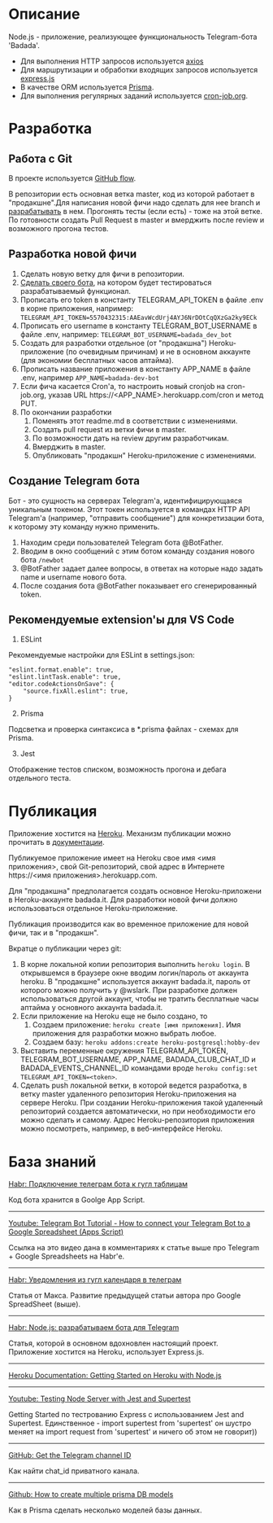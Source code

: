 Описание
========================
Node.js - приложение, реализующее функциональность Telegram-бота 'Badada'.
- Для выполнения HTTP запросов используется [axios](https://github.com/axios/axios)
- Для маршрутизации и обработки входящих запросов используется [express.js](https://expressjs.com/)
- В качестве ORM используется [Prisma](https://www.prisma.io/).
- Для выполнения регулярных заданий используется [cron-job.org](https://cron-job.org/).

Разработка
========================
Работа с Git
------------------------
В проекте используется [GitHub flow](https://docs.github.com/en/get-started/quickstart/github-flow).

В репозитории есть основная ветка master, код из которой работает в "продакшне".Для написания новой фичи надо сделать для нее branch и [разрабатывать](#разработка-новой-фичи) в нем. Прогонять тесты (если есть) - тоже на этой ветке. По готовности создать Pull Request в master и вмерджить после review и возможного прогона тестов.

Разработка новой фичи
------------------------
1. Сделать новую ветку для фичи в репозитории.
2. [Сделать своего бота](#создание-telegram-бота), на котором будет тестироваться разрабатываемый функционал.
3. Прописать его token в константу TELEGRAM_API_TOKEN в файле .env в корне приложения, например: `TELEGRAM_API_TOKEN=5570432315:AAEavWcdUrj4AYJ6NrDOtCqQXzGa2ky9ECk`
4. Прописать его username в константу TELEGRAM_BOT_USERNAME в файле .env, например: `TELEGRAM_BOT_USERNAME=badada_dev_bot`
5. Cоздать для разработки отдельное (от "продакшна") Heroku-приложение (по очевидным причинам) и не в основном аккаунте (для экономии бесплатных часов аптайма).
6. Прописать название приложения в константу APP_NAME в файле .env, например `APP_NAME=badada-dev-bot`
7. Если фича касается Cron'а, то настроить новый cronjob на cron-job.org, указав URL https://<APP_NAME>.herokuapp.com/cron и метод PUT.
8. По окончании разработки
    1. Поменять этот readme.md в соответствии с изменениями.
    2. Создать pull request из ветки фичи в master.
    3. По возможности дать на review другим разработчикам.
    4. Вмерджить в master.
    5. Опубликовать "продакшн" Heroku-приложение с изменениями.

Создание Telegram бота
------------------------
Бот - это сущность на серверах Telegram'а, идентифицирующаяся уникальным токеном. Этот токен используется в командах HTTP API Telegram'а (например, "отправить сообщение") для конкретизации бота, к которому эту команду нужно применить.

1. Находим среди пользователей Telegram бота @BotFather.
2. Вводим в окно сообщений с этим ботом команду создания нового бота `/newbot`
3. @BotFather задает далее вопросы, в ответах на которые надо задать name и username нового бота.
4. После создания бота @BotFather показывает его сгенерированный token.

Рекомендуемые extension'ы для VS Code
------------------------

1. ESLint

Рекомендуемые настройки для ESLint в settings.json:
```
"eslint.format.enable": true,
"eslint.lintTask.enable": true,
"editor.codeActionsOnSave": {
    "source.fixAll.eslint": true,
}
```
2. Prisma

Подсветка и проверка синтаксиса в *.prisma файлах - схемах для Prisma.

3. Jest

Отображение тестов списком, возможность прогона и дебага отдельного теста.

Публикация
========================
Приложение хостится на [Heroku](https://www.heroku.com/). Механизм публикации можно прочитать в [документации](https://devcenter.heroku.com/articles/deploying-nodejs).

Публикуемое приложение имеет на Heroku свое имя <имя приложения>, свой Git-репозиторий, свой адрес в Интернете https://<имя приложения>.herokuapp.com.

Для "продакшна" предполагается создать основное Heroku-приложени в Heroku-аккаунте badada.it. Для разработки новой фичи должно использоваться отдельное Heroku-приложение.

Публикация производится как во временное приложение для новой фичи, так и в "продакшн".

Вкратце о публикации через git:
1. В корне локальной копии репозитория выполнить `heroku login`. В открывшемся в браузере окне вводим логин/пароль от аккаунта heroku. В "продакшне" используется аккаунт badada.it, пароль от которого можно получить у @wslark. При разработке должен использоваться другой аккаунт, чтобы не тратить бесплатные часы аптайма у основного аккаунта badada.it.
2. Если приложение на Heroku еще не было создано, то
    1. Создаем приложение: `heroku create [имя приложения]`. Имя приложения для разработки можно выбрать любое.
    2. Создаем базу: `heroku addons:create heroku-postgresql:hobby-dev`
3. Выставить переменные окружения TELEGRAM_API_TOKEN, TELEGRAM_BOT_USERNAME, APP_NAME, BADADA_CLUB_CHAT_ID и BADADA_EVENTS_CHANNEL_ID командами вроде `heroku config:set TELEGRAM_API_TOKEN=<token>`.
4. Сделать push локальной ветки, в которой ведется разработка, в ветку master удаленного репозитория Heroku-приложения на сервере Heroku. При создании Heroku-приложения такой удаленный репозиторий создается автоматически, но при необходимости его можно сделать и самому. Адрес Heroku-репозитория приложения можно посмотреть, например, в веб-интерфейсе Heroku.

База знаний
========================
[Habr: Подключение телеграм бота к гугл таблицам](https://habr.com/ru/post/585456/)

Код бота хранится в Goolge App Script.

---
[Youtube: Telegram Bot Tutorial - How to connect your Telegram Bot to a Google Spreadsheet (Apps Script)](https://www.youtube.com/watch?reload=9&v=mKSXd_od4Lg&feature=youtu.be&skip_registered_account_check=true)

Ссылка на это видео дана в комментариях к статье выше про Telegram + Google Spreadsheets на Habr'е.

---
[Habr: Уведомления из гугл календаря в телеграм](https://habr.com/ru/post/666372/)

Статья от Макса. Развитие предыдущей статьи автора про Google SpreadSheet (выше).

---
[Habr: Node.js: разрабатываем бота для Telegram](https://habr.com/ru/company/timeweb/blog/665124/)

Статья, которой в основном вдохновлен настоящий проект. Приложение хостится на Heroku, использует Express.js.

---
[Heroku Documentation: Getting Started on Heroku with Node.js](https://devcenter.heroku.com/articles/getting-started-with-nodejs#next-steps)

---
[Youtube: Testing Node Server with Jest and Supertest](https://www.youtube.com/watch?v=FKnzS_icp20)

Getting Started по тестрованию Express с использованием Jest and Supertest. Единственное - import supertest from 'supertest' он шустро меняет на import request from 'supertest' и ничего об этом не говорит))

---
[GitHub: Get the Telegram channel ID](https://gist.github.com/mraaroncruz/e76d19f7d61d59419002db54030ebe35)

Как найти chat_id приватного канала.

---
[Github: How to create multiple prisma DB models](https://github.com/prisma/prisma/issues/2443#issuecomment-630679118)

Как в Prisma сделать несколько моделей базы данных.